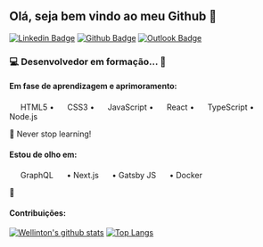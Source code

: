 ## Olá, seja bem vindo ao meu Github 👋️

[![Linkedin Badge](https://img.shields.io/badge/-LinkedIn-2867B2?style=flat-square&logo=Linkedin&logoColor=white&link=https://www.linkedin.com/in/wellintonreis/)](https://www.linkedin.com/in/wellintonreis/)
[![Github Badge](https://img.shields.io/badge/-Github-000?style=flat-square&logo=Github&logoColor=white&link=https://github.com/w-reis)](https://github.com/w-reis)
[![Outlook Badge](https://img.shields.io/badge/-Outlook-0072C6?style=flat-square&logo=microsoft-outlook&logoColor=white&link=mailto:wellinton.reis@fatec.sp.gov.br)](mailto:wellinton.reis@fatec.sp.gov.br)

### 💻️ Desenvolvedor em formação... 🔧️

#### Em fase de aprendizagem e aprimoramento:
<img src="https://is.gd/8mNBgF" width="16"> HTML5
  •  <img src="https://is.gd/bIwDx8" width="16"> CSS3
  •  <img src="https://is.gd/Jey6YD" width="16"> JavaScript
  •  <img src="https://is.gd/yyyB1Y" width="16"> React
  •  <img src="https://is.gd/PkoNPX" width="16"> TypeScript 
  •  <img src="https://is.gd/LyRyBX" width="16"> Node.js

🌱 Never stop learning!
#### Estou de olho em:
<img src="https://is.gd/6mPtR4" width="16"> GraphQL <img src="https://is.gd/kigFCI" width="16"> • Next.js <img src="https://is.gd/LJZXVg" width="16"> • Gatsby JS <img src="https://is.gd/Af5Zd2" width="16"> • Docker

🚀
#### Contribuições:
[![Wellinton's github stats](https://github-readme-stats.vercel.app/api?username=w-reis&show_icons=true&theme=react)](https://github.com/anuraghazra/github-readme-stats)
[![Top Langs](https://github-readme-stats.vercel.app/api/top-langs/?username=w-reis&layout=compact&show_icons=true&theme=react)](https://github.com/w-reis)

